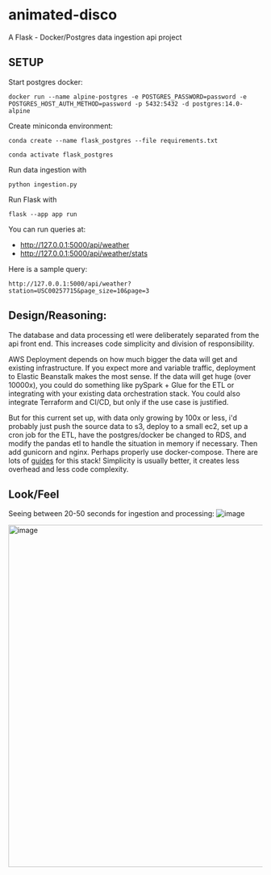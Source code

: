 # animated-disco
A Flask - Docker/Postgres data ingestion api project

## SETUP

Start postgres docker:

```docker run --name alpine-postgres -e POSTGRES_PASSWORD=password -e POSTGRES_HOST_AUTH_METHOD=password -p 5432:5432 -d postgres:14.0-alpine```

Create miniconda environment:

```conda create --name flask_postgres --file requirements.txt```

```conda activate flask_postgres```

Run data ingestion with 

```python ingestion.py```

Run Flask with

```flask --app app run```

You can run queries at:
- http://127.0.0.1:5000/api/weather
- http://127.0.0.1:5000/api/weather/stats


Here is a sample query:

```http://127.0.0.1:5000/api/weather?station=USC00257715&page_size=10&page=3```


## Design/Reasoning:

The database and data processing etl were deliberately separated from the api front end.  This increases code simplicity and division of responsibility.

AWS Deployment depends on how much bigger the data will get and existing infrastructure.  If you expect more and variable traffic,
deployment to Elastic Beanstalk makes the most sense.  If the data will get huge (over 10000x), you could do something like pySpark + Glue for the ETL or integrating
with your existing data orchestration stack.  You could also integrate Terraform and CI/CD, but only if the use case is justified.  

But for this current set up, with data only growing by 100x or less,  i'd probably just push the source data to s3, deploy to a small ec2, set up a cron job for the ETL, have the postgres/docker be changed to RDS, 
and modify the pandas etl to handle the situation in memory if necessary.  Then add gunicorn and nginx. 
Perhaps properly use docker-compose. There are lots of [guides](https://testdriven.io/blog/deploying-django-to-ec2-with-docker-and-gitlab/) for this stack!
Simplicity is usually better, it creates less overhead and less code complexity.

## Look/Feel

Seeing between 20-50 seconds for ingestion and processing:
![image](https://github.com/3vivekb/animated-disco/assets/4524205/bafdad8f-ce5f-4702-b558-39b6e7c44721)

<img width="679" alt="image" src="https://github.com/3vivekb/animated-disco/assets/4524205/62813a20-e949-4217-9440-2a679a95c0cc">






